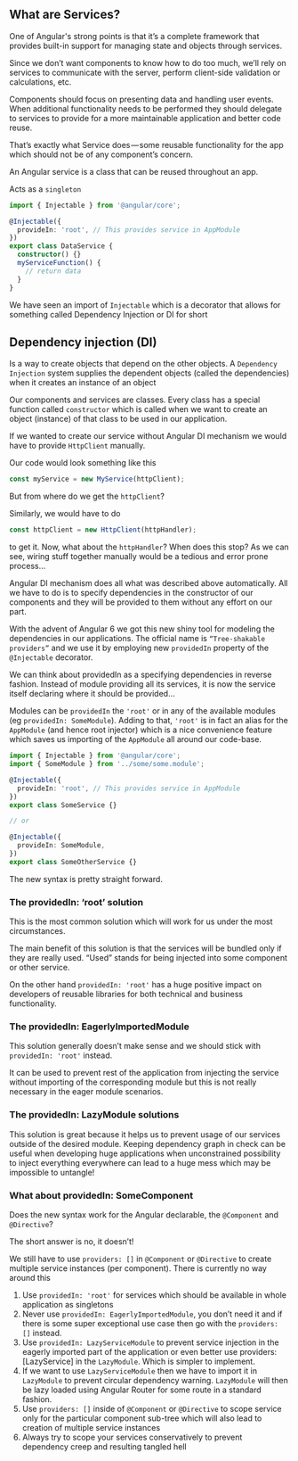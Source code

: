 ## What are Services?

One of Angular's strong points is that it’s a complete framework that provides built-in support for managing state and objects through services.

Since we don’t want components to know how to do too much, we’ll rely on services to communicate with the server, perform client-side validation or calculations, etc.

Components should focus on presenting data and handling user events. When additional functionality needs to be performed they should delegate to services to provide for a more maintainable application and better code reuse.

That’s exactly what Service does — some reusable functionality for the app which should not be of any component’s concern.

An Angular service is a class that can be reused throughout an app.

Acts as a `singleton`

```ts
import { Injectable } from '@angular/core';

@Injectable({
  provideIn: 'root', // This provides service in AppModule
})
export class DataService {
  constructor() {}
  myServiceFunction() {
    // return data
  }
}
```

We have seen an import of `Injectable` which is a decorator that allows for something called Dependency Injection or DI for short

## Dependency injection (DI)

Is a way to create objects that depend on the other objects. A `Dependency Injection` system supplies the dependent objects (called the dependencies) when it creates an instance of an object

Our components and services are classes. Every class has a special function called `constructor` which is called when we want to create an object (instance) of that class to be used in our application.

If we wanted to create our service without Angular DI mechanism we would have to provide `HttpClient` manually.

Our code would look something like this

```ts
const myService = new MyService(httpClient);
```

But from where do we get the `httpClient`?

Similarly, we would have to do

```ts
const httpClient = new HttpClient(httpHandler);
```

to get it. Now, what about the `httpHandler`? When does this stop? As we can see, wiring stuff together manually would be a tedious and error prone process…

Angular DI mechanism does all what was described above automatically. All we have to do is to specify dependencies in the constructor of our components and they will be provided to them without any effort on our part.

With the advent of Angular 6 we got this new shiny tool for modeling the dependencies in our applications. The official name is `“Tree-shakable providers”` and we use it by employing new `providedIn` property of the `@Injectable` decorator.

We can think about providedIn as a specifying dependencies in reverse fashion. Instead of module providing all its services, it is now the service itself declaring where it should be provided…

Modules can be `providedIn` the `'root'` or in any of the available modules (eg `providedIn: SomeModule`). Adding to that, `'root'` is in fact an alias for the `AppModule` (and hence root injector) which is a nice convenience feature which saves us importing of the `AppModule` all around our code-base.

```ts
import { Injectable } from '@angular/core';
import { SomeModule } from '../some/some.module';

@Injectable({
  provideIn: 'root', // This provides service in AppModule
})
export class SomeService {}

// or

@Injectable({
  provideIn: SomeModule,
})
export class SomeOtherService {}
```

The new syntax is pretty straight forward.

### The providedIn: ‘root’ solution

This is the most common solution which will work for us under the most circumstances.

The main benefit of this solution is that the services will be bundled only if they are really used. “Used” stands for being injected into some component or other service.

On the other hand `providedIn: 'root'` has a huge positive impact on developers of reusable libraries for both technical and business functionality.

### The providedIn: EagerlyImportedModule

This solution generally doesn’t make sense and we should stick with `providedIn: 'root'` instead.

It can be used to prevent rest of the application from injecting the service without importing of the corresponding module but this is not really necessary in the eager module scenarios.

### The providedIn: LazyModule solutions

This solution is great because it helps us to prevent usage of our services outside of the desired module. Keeping dependency graph in check can be useful when developing huge applications when unconstrained possibility to inject everything everywhere can lead to a huge mess which may be impossible to untangle!

### What about providedIn: SomeComponent

Does the new syntax work for the Angular declarable, the `@Component` and `@Directive`?

The short answer is no, it doesn’t!

We still have to use `providers: []` in `@Component` or `@Directive` to create multiple service instances (per component). There is currently no way around this

1. Use `providedIn: 'root'` for services which should be available in whole application as singletons
2. Never use `providedIn: EagerlyImportedModule`, you don’t need it and if there is some super exceptional use case then go with the `providers: []` instead.
3. Use `providedIn: LazyServiceModule` to prevent service injection in the eagerly imported part of the application or even better use providers: [LazyService] in the `LazyModule`. Which is simpler to implement.
4. If we want to use `LazyServiceModule` then we have to import it in `LazyModule` to prevent circular dependency warning. `LazyModule` will then be lazy loaded using Angular Router for some route in a standard fashion.
5. Use `providers: []` inside of `@Component` or `@Directive` to scope service only for the particular component sub-tree which will also lead to creation of multiple service instances
6. Always try to scope your services conservatively to prevent dependency creep and resulting tangled hell
